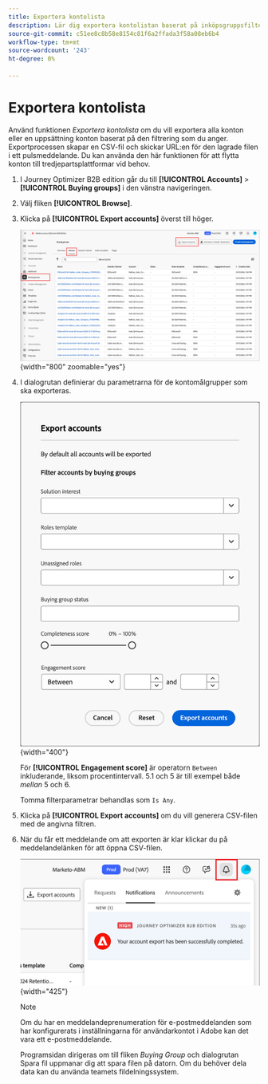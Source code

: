 ```yaml
---
title: Exportera kontolista
description: Lär dig exportera kontolistan baserat på inköpsgruppsfilter.
source-git-commit: c51ee8c8b58e8154c81f6a2ffada3f58a08eb6b4
workflow-type: tm+mt
source-wordcount: '243'
ht-degree: 0%

---
```


# Exportera kontolista

Använd funktionen _Exportera kontolista_ om du vill exportera alla konton eller en uppsättning konton baserat på den filtrering som du anger. Exportprocessen skapar en CSV-fil och skickar URL:en för den lagrade filen i ett pulsmeddelande. Du kan använda den här funktionen för att flytta konton till tredjepartsplattformar vid behov.

1. I Journey Optimizer B2B edition går du till **[!UICONTROL Accounts]** > **[!UICONTROL Buying groups]** i den vänstra navigeringen.

1. Välj fliken **[!UICONTROL Browse]**.

1. Klicka på **[!UICONTROL Export accounts]** överst till höger.

   ![Redigera kontoinformation](./assets/export-accounts.png){width="800" zoomable="yes"}

1. I dialogrutan definierar du parametrarna för de kontomålgrupper som ska exporteras.

   ![Ange filtrering av kontomepubliken](./assets/export-accounts-dialog.png){width="400"}

   För **[!UICONTROL Engagement score]** är operatorn `Between` inkluderande, liksom procentintervall. 5.1 och 5 är till exempel både _mellan_ 5 och 6.

   Tomma filterparametrar behandlas som `Is Any`.

1. Klicka på **[!UICONTROL Export accounts]** om du vill generera CSV-filen med de angivna filtren.

1. När du får ett meddelande om att exporten är klar klickar du på meddelandelänken för att öppna CSV-filen.

   ![Klicka på meddelandet om du vill hämta CSV-filen för den exporterade kontolistan](./assets/export-accounts-notification.png){width="425"}

   >[!NOTE]
   >
   >Om du har en meddelandeprenumeration för e-postmeddelanden som har konfigurerats i inställningarna för användarkontot i Adobe kan det vara ett e-postmeddelande.

   Programsidan dirigeras om till fliken _Buying Group_ och dialogrutan Spara fil uppmanar dig att spara filen på datorn. Om du behöver dela data kan du använda teamets fildelningssystem.
